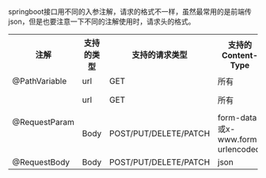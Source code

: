 springboot接口用不同的入参注解，请求的格式不一样，虽然最常用的是前端传json，但是也要注意一下不同的注解使用时，请求头的格式。
<table>
  <tr>
    <th>注解</th>
    <th>支持的类型</th>
    <th>支持的请求类型</th>
    <th>支持的Content-Type</th>
    <th>请求示例</td>
  </tr>
  <tr>
    <td>@PathVariable</td>
    <td>url</td>
    <td>GET</td>
    <td>所有</td>
    <td>/test/{id}</td>
  </tr>
  <tr>
    <td rowspan = "2" >@RequestParam</td>
    <td>url</td>
    <td>GET</td>
    <td>所有</td>
    <td>/test?id=1</td>
  </tr>
  <tr>
    <td>Body</td>
    <td>POST/PUT/DELETE/PATCH</td>
    <td>form-data或x-www.form-urlencoded</td>
    <td>id:1</td>
  </tr>
  <tr>
    <td>@RequestBody</td>
    <td>Body</td>
    <td>POST/PUT/DELETE/PATCH </td>
    <td>json</td>
    <td>{"id":1}</td>
  </tr>
</table>
